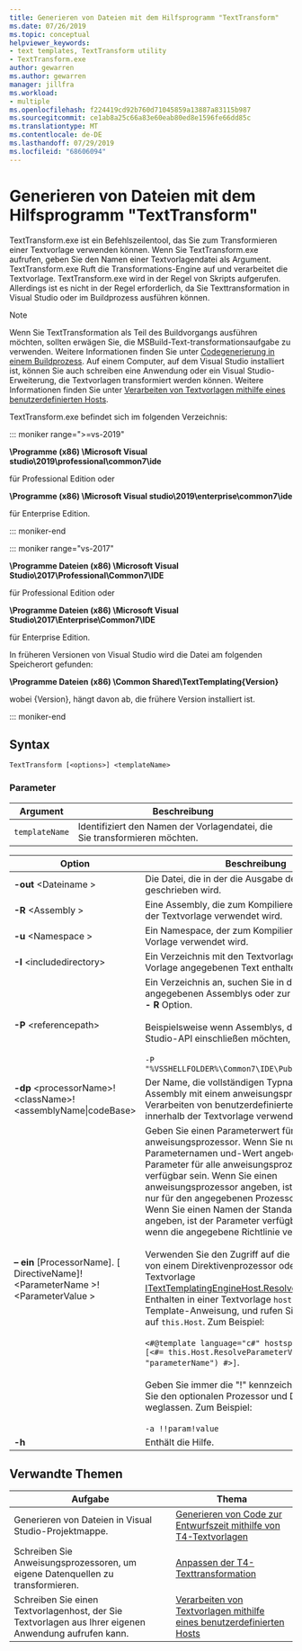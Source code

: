 ```yaml
---
title: Generieren von Dateien mit dem Hilfsprogramm "TextTransform"
ms.date: 07/26/2019
ms.topic: conceptual
helpviewer_keywords:
- text templates, TextTransform utility
- TextTransform.exe
author: gewarren
ms.author: gewarren
manager: jillfra
ms.workload:
- multiple
ms.openlocfilehash: f224419cd92b760d71045859a13887a83115b987
ms.sourcegitcommit: ce1ab8a25c66a83e60eab80ed8e1596fe66dd85c
ms.translationtype: MT
ms.contentlocale: de-DE
ms.lasthandoff: 07/29/2019
ms.locfileid: "68606094"
---
```

# <a name="generate-files-with-the-texttransform-utility"></a>Generieren von Dateien mit dem Hilfsprogramm "TextTransform"

TextTransform.exe ist ein Befehlszeilentool, das Sie zum Transformieren einer Textvorlage verwenden können. Wenn Sie TextTransform.exe aufrufen, geben Sie den Namen einer Textvorlagendatei als Argument. TextTransform.exe Ruft die Transformations-Engine auf und verarbeitet die Textvorlage. TextTransform.exe wird in der Regel von Skripts aufgerufen. Allerdings ist es nicht in der Regel erforderlich, da Sie Texttransformation in Visual Studio oder im Buildprozess ausführen können.

> [!NOTE]
> Wenn Sie TextTransformation als Teil des Buildvorgangs ausführen möchten, sollten erwägen Sie, die MSBuild-Text-transformationsaufgabe zu verwenden. Weitere Informationen finden Sie unter [Codegenerierung in einem Buildprozess](../modeling/code-generation-in-a-build-process.md). Auf einem Computer, auf dem Visual Studio installiert ist, können Sie auch schreiben eine Anwendung oder ein Visual Studio-Erweiterung, die Textvorlagen transformiert werden können. Weitere Informationen finden Sie unter [Verarbeiten von Textvorlagen mithilfe eines benutzerdefinierten Hosts](../modeling/processing-text-templates-by-using-a-custom-host.md).

TextTransform.exe befindet sich im folgenden Verzeichnis:
 
::: moniker range=">=vs-2019"

**\Programme (x86) \Microsoft Visual studio\2019\professional\common7\ide**

für Professional Edition oder

**\Programme (x86) \Microsoft Visual studio\2019\enterprise\common7\ide**

für Enterprise Edition.

::: moniker-end
 
::: moniker range="vs-2017"

**\Programme Dateien (x86) \Microsoft Visual Studio\2017\Professional\Common7\IDE**

für Professional Edition oder

**\Programme Dateien (x86) \Microsoft Visual Studio\2017\Enterprise\Common7\IDE**

für Enterprise Edition.

In früheren Versionen von Visual Studio wird die Datei am folgenden Speicherort gefunden:

**\Programme Dateien (x86) \Common Shared\TextTemplating\{Version}**

wobei {Version}, hängt davon ab, die frühere Version installiert ist.

::: moniker-end

## <a name="syntax"></a>Syntax

```
TextTransform [<options>] <templateName>
```

### <a name="parameters"></a>Parameter

|**Argument**|**Beschreibung**|
|-|-|
|`templateName`|Identifiziert den Namen der Vorlagendatei, die Sie transformieren möchten.|

|**Option**|**Beschreibung**|
|-|-|
|**-out** \<Dateiname >|Die Datei, die in der die Ausgabe der Transformation geschrieben wird.|
|**-R** \<Assembly >|Eine Assembly, die zum Kompilieren und Ausführen der Textvorlage verwendet wird.|
|**-u** \<Namespace >|Ein Namespace, der zum Kompilieren von der Vorlage verwendet wird.|
|**-I** \<includedirectory>|Ein Verzeichnis mit den Textvorlagen, die in der Vorlage angegebenen Text enthalten.|
|**-P** \<referencepath>|Ein Verzeichnis an, suchen Sie in die Textvorlage angegebenen Assemblys oder zur Verwendung der **- R** Option.<br /><br /> Beispielsweise wenn Assemblys, die für die Visual Studio-API einschließen möchten, verwenden<br /><br /> `-P "%VSSHELLFOLDER%\Common7\IDE\PublicAssemblies"`|
|**-dp** \<processorName>!\<className>!\<assemblyName&#124;codeBase>|Der Name, die vollständigen Typnamen und die Assembly mit einem anweisungsprozessor, der zum Verarbeiten von benutzerdefinierter Anweisungen innerhalb der Textvorlage verwendet werden kann.|
|**– ein** [ProcessorName]. [ DirectiveName]! \<ParameterName >! \<ParameterValue >|Geben Sie einen Parameterwert für einen anweisungsprozessor. Wenn Sie nur den Parameternamen und-Wert angeben, wird der Parameter für alle anweisungsprozessoren verfügbar sein. Wenn Sie einen anweisungsprozessor angeben, ist der Parameter nur für den angegebenen Prozessor zur Verfügung. Wenn Sie einen Namen der Standarddirektive angeben, ist der Parameter verfügbar sind, nur, wenn die angegebene Richtlinie verarbeitet wird.<br /><br /> Verwenden Sie den Zugriff auf die Parameterwerte von einem Direktivenprozessor oder der Textvorlage [ITextTemplatingEngineHost.ResolveParameterValue](/previous-versions/visualstudio/visual-studio-2012/bb126369\(v\=vs.110\)). Enthalten in einer Textvorlage `hostspecific` in der Template-Anweisung, und rufen Sie die Nachricht auf `this.Host`. Zum Beispiel:<br /><br /> `<#@template language="c#" hostspecific="true"#> [<#= this.Host.ResolveParameterValue("", "", "parameterName") #>]`.<br /><br /> Geben Sie immer die "!" kennzeichnet, auch wenn Sie den optionalen Prozessor und Direktivennamen weglassen. Zum Beispiel:<br /><br /> `-a !!param!value`|
|**-h**|Enthält die Hilfe.|

## <a name="related-topics"></a>Verwandte Themen

|Aufgabe|Thema|
|-|-|
|Generieren von Dateien in Visual Studio-Projektmappe.|[Generieren von Code zur Entwurfszeit mithilfe von T4-Textvorlagen](../modeling/design-time-code-generation-by-using-t4-text-templates.md)|
|Schreiben Sie Anweisungsprozessoren, um eigene Datenquellen zu transformieren.|[Anpassen der T4-Texttransformation](../modeling/customizing-t4-text-transformation.md)|
|Schreiben Sie einen Textvorlagenhost, der Sie Textvorlagen aus Ihrer eigenen Anwendung aufrufen kann.|[Verarbeiten von Textvorlagen mithilfe eines benutzerdefinierten Hosts](../modeling/processing-text-templates-by-using-a-custom-host.md)|
